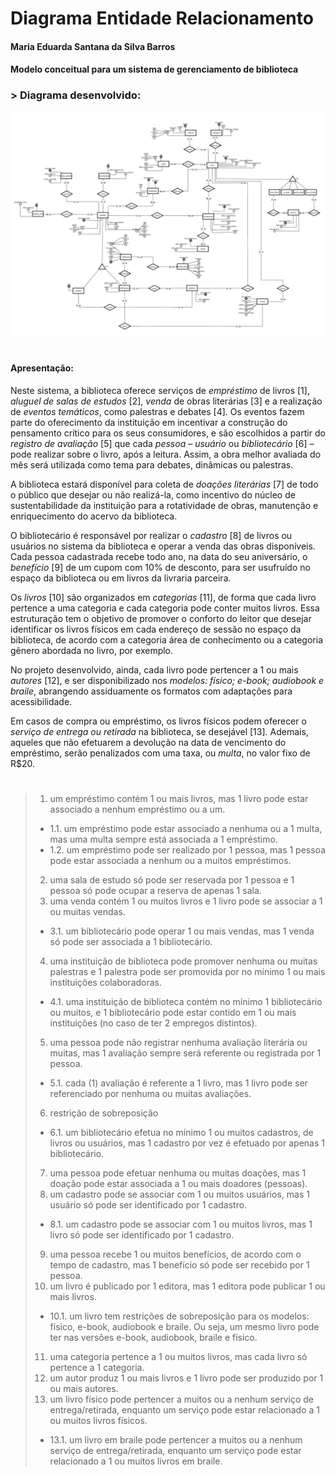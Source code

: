 # **Diagrama Entidade Relacionamento**

#### Maria Eduarda Santana da Silva Barros

#### Modelo conceitual para um sistema de gerenciamento de biblioteca

### > Diagrama desenvolvido:

<img src="modelo-conceitual.png"/>

#
#### Apresentação:
Neste sistema, a biblioteca oferece serviços de *empréstimo* de livros [1],  *aluguel de salas de estudos* [2], *venda* de obras literárias [3] e a realização de *eventos temáticos*, como palestras e debates [4]. Os eventos fazem parte do oferecimento da instituição em incentivar a construção do pensamento crítico para os seus consumidores, e são escolhidos a partir do *registro de avaliação* [5] que cada *pessoa* – *usuário* ou *bibliotecário* [6] – pode realizar sobre o livro, após a leitura. Assim, a obra melhor avaliada do mês será utilizada como tema para debates, dinâmicas ou palestras. 

A biblioteca estará disponível para coleta de *doações literárias* [7] de todo o público que desejar ou não realizá-la, como incentivo do núcleo de sustentabilidade da instituição para a rotatividade de obras, manutenção e enriquecimento do acervo da biblioteca.

O bibliotecário é responsável por realizar o *cadastro* [8] de livros ou usuários no sistema da biblioteca e operar a venda das obras disponíveis. Cada pessoa cadastrada recebe todo ano, na data do seu aniversário, o *benefício* [9] de um cupom com 10% de desconto, para ser usufruído no espaço da biblioteca ou em livros da livraria parceira.

Os *livros* [10] são organizados em *categorias* [11], de forma que cada livro pertence a uma categoria e cada categoria pode conter muitos livros. Essa estruturação tem o objetivo de promover o conforto do leitor que desejar identificar os livros físicos em cada endereço de sessão no espaço da biblioteca, de acordo com a categoria área de conhecimento ou a categoria gênero abordada no livro, por exemplo. 

No projeto desenvolvido, ainda, cada livro pode pertencer a 1 ou mais *autores* [12], e ser disponibilizado nos *modelos: físico; e-book; audiobook e braile*, abrangendo assiduamente os formatos com adaptações para acessibilidade. 

Em casos de compra ou empréstimo, os livros físicos podem oferecer o *serviço de entrega ou retirada* na biblioteca, se desejável [13]. Ademais, aqueles que não efetuarem a devolução na data de vencimento do empréstimo, serão penalizados com uma taxa, ou *multa*, no valor fixo de R$20. 
#

> 1. um empréstimo contém 1 ou mais livros, mas 1 livro pode estar associado a nenhum empréstimo ou a um.
  > * 1.1. um empréstimo pode estar associado a nenhuma ou a 1 multa, mas uma multa sempre está associada a 1 empréstimo.
  > * 1.2. um empréstimo pode ser realizado por 1 pessoa, mas 1 pessoa pode estar associada a nenhum ou a muitos empréstimos.
> 2. uma sala de estudo só pode ser reservada por 1 pessoa e 1 pessoa só pode ocupar a reserva de apenas 1 sala.
> 3. uma venda contém 1 ou muitos livros e 1 livro pode se associar a 1 ou muitas vendas.
  > * 3.1. um bibliotecário pode operar 1 ou mais vendas, mas 1 venda só pode ser associada a 1 bibliotecário. 
> 4. uma instituição de biblioteca pode promover nenhuma ou muitas palestras e 1 palestra pode ser promovida por no mínimo 1 ou mais instituições colaboradoras.
  >  * 4.1. uma instituição de biblioteca contém no mínimo 1 bibliotecário ou muitos, e 1 bibliotecário pode estar contido em 1 ou mais instituições (no caso de ter 2 empregos distintos).
> 5. uma pessoa pode não registrar nenhuma avaliação literária ou muitas, mas 1 avaliação sempre será referente ou registrada por 1 pessoa.
  >  * 5.1. cada (1) avaliação é referente a 1 livro, mas 1 livro pode ser referenciado por nenhuma ou muitas avaliações.
> 6. restrição de sobreposição
  >  * 6.1. um bibliotecário efetua no mínimo 1 ou muitos cadastros, de livros ou usuários, mas 1 cadastro por vez é efetuado por apenas 1 bibliotecário.
> 7. uma pessoa pode efetuar nenhuma ou muitas doações, mas 1 doação pode estar associada a 1 ou mais doadores (pessoas).
> 8. um cadastro pode se associar com 1 ou muitos usuários, mas 1 usuário só pode ser identificado por 1 cadastro.
  > * 8.1. um cadastro pode se associar com 1 ou muitos livros, mas 1 livro só pode ser identificado por 1 cadastro.
> 9. uma pessoa recebe 1 ou muitos benefícios, de acordo com o tempo de cadastro, mas 1 benefício só pode ser recebido por 1 pessoa.
> 10. um livro é publicado por 1 editora, mas 1 editora pode publicar 1 ou mais livros.
  > * 10.1. um livro tem restrições de sobreposição para os modelos: físico, e-book, audiobook e braile. Ou seja, um mesmo livro pode ter nas versões e-book, audiobook, braile e físico.
> 11. uma categoria pertence a 1 ou muitos livros, mas cada livro só pertence a 1 categoria.
> 12. um autor produz 1 ou mais livros e 1 livro pode ser produzido por 1 ou mais autores.
> 13. um livro físico pode pertencer a muitos ou a nenhum serviço de entrega/retirada, enquanto um serviço pode estar relacionado a 1 ou muitos livros físicos.
  > * 13.1. um livro em braile pode pertencer a muitos ou a nenhum serviço de entrega/retirada, enquanto um serviço pode estar relacionado a 1 ou muitos livros em braile.
